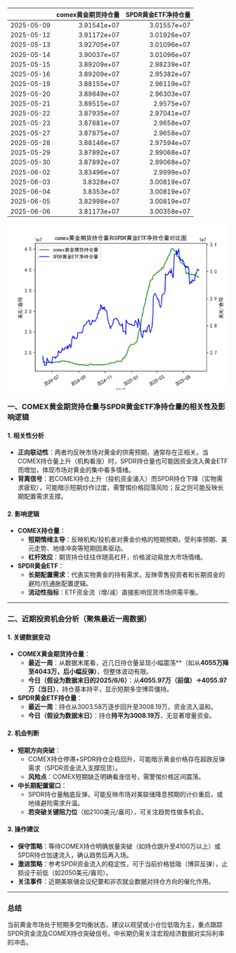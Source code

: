 |            |   comex黄金期货持仓量 |   SPDR黄金ETF净持仓量 |
|:-----------|----------------------:|----------------------:|
| 2025-05-09 |           3.91541e+07 |           3.01557e+07 |
| 2025-05-12 |           3.91172e+07 |           3.01926e+07 |
| 2025-05-13 |           3.92705e+07 |           3.01096e+07 |
| 2025-05-14 |           3.90037e+07 |           3.01096e+07 |
| 2025-05-15 |           3.89209e+07 |           2.98239e+07 |
| 2025-05-16 |           3.89209e+07 |           2.95382e+07 |
| 2025-05-19 |           3.88155e+07 |           2.96119e+07 |
| 2025-05-20 |           3.89849e+07 |           2.96303e+07 |
| 2025-05-21 |           3.89515e+07 |           2.9575e+07  |
| 2025-05-22 |           3.87935e+07 |           2.97041e+07 |
| 2025-05-23 |           3.87881e+07 |           2.9658e+07  |
| 2025-05-27 |           3.87875e+07 |           2.9658e+07  |
| 2025-05-28 |           3.88146e+07 |           2.97594e+07 |
| 2025-05-29 |           3.87892e+07 |           2.99068e+07 |
| 2025-05-30 |           3.87892e+07 |           2.99068e+07 |
| 2025-06-02 |           3.83496e+07 |           2.9999e+07  |
| 2025-06-03 |           3.8328e+07  |           3.00819e+07 |
| 2025-06-04 |           3.8353e+07  |           3.00819e+07 |
| 2025-06-05 |           3.82998e+07 |           3.00819e+07 |
| 2025-06-06 |           3.81173e+07 |           3.00358e+07 |

![图](comex_gold_SPDR.png)



### 一、COMEX黄金期货持仓量与SPDR黄金ETF净持仓量的相关性及影响逻辑

#### 1. **相关性分析**
   - **正向联动性**：两者均反映市场对黄金的供需预期，通常存在正相关。当COMEX持仓量上升（机构看涨）时，SPDR持仓量也可能因资金流入黄金ETF而增加，体现市场对黄金的集中看多情绪。
   - **背离信号**：若COMEX持仓上升（投机资金涌入）而SPDR持仓下降（实物需求疲软），可能暗示短期炒作过度，需警惕价格回落风险；反之则可能反映长期配置需求支撑。

#### 2. **影响逻辑**
   - **COMEX持仓量**：
     - **短期情绪主导**：反映机构/投机者对黄金价格的短期预期，受利率预期、美元走势、地缘冲突等短期因素驱动。
     - **杠杆效应**：期货持仓往往伴随高杠杆，价格波动易放大市场情绪。
   - **SPDR黄金ETF**：
     - **长期配置需求**：代表实物黄金的持有需求，反映零售投资者和长期资金的避险/抗通胀配置逻辑。
     - **流动性指标**：ETF资金流（增/减）直接影响现货市场供需平衡。

---

### 二、近期投资机会分析（聚焦最近一周数据）

#### 1. **关键数据变动**
   - **COMEX黄金期货持仓量**：
     - **最近一周**：从数据末尾看，近几日持仓量呈现小幅震荡**（如从**4055万降至4043万，后小幅反弹）**，但整体波动有限。
     - **今日（假设为数据末日的2025/6/6）**：从**4055.97万（前值）→4055.97万（当日）**，持仓基本持平，显示短期多空博弈僵持。
   - **SPDR黄金ETF持仓量**：
     - **最近一周**：持仓从3003.58万逐步回升至3008.19万，资金流入温和。
     - **今日（假设为数据末日）**：持仓**持平为3008.19万**，无显著增量资金。

#### 2. **机会判断**
   - **短期方向突破**：
     - COMEX持仓停滞+SPDR持仓企稳回升，可能暗示黄金价格存在超跌反弹需求（SPDR资金流入支撑现货）。
     - **风险点**：COMEX短期缺乏明确看涨信号，需警惕价格区间震荡。
   - **中长期配置窗口**：
     - SPDR持仓量触底反弹，可能反映市场对美联储降息预期的计价重启，或地缘避险需求升温。
     - **若突破关键阻力位**（如2100美元/盎司），可关注趋势性做多机会。

#### 3. **操作建议**
   - **保守策略**：等待COMEX持仓明确放量突破（如持仓跳升至4100万以上）或SPDR持仓加速流入，确认趋势后再入场。
   - **激进策略**：参考SPDR资金流入的稳定性，可于当前价格低吸（博弈反弹），止损设于前低（如2050美元/盎司）。
   - **关注事件**：近期美联储会议纪要和非农就业数据对持仓方向的催化作用。

---

### 总结
当前黄金市场处于短期多空均衡状态，建议以观望或小仓位低吸为主，重点跟踪SPDR资金流及COMEX持仓突破信号。中长期仍需关注宏观经济数据对实际利率的冲击。